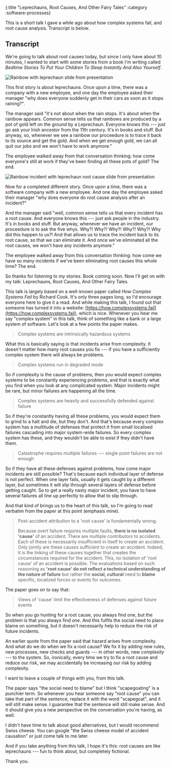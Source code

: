 {:title "Leprechauns, Root Causes, And Other Fairy Tales"
 :category :software-processes}

This is a short talk I gave a while ago about how complex systems fail, and root
cause analysis. Transcript is below.

<widget type="youtube" video="N0NQUt07FvI" />

<!--more-->

## Transcript

We're going to talk about root causes today, but since I only have about 10
minutes, I wanted to start with some stories from a book I'm writing called
_Bedtime Stories To Put Your Children To Sleep Instantly And Also Yourself_.

![Rainbow with leprechaun slide from
presentation](/images/posts/root-cause-talk/first-story.jpg)

This first story is about leprechauns. Once upon a time, there was a company
with a new employee, and one day the employee asked their manager "why does
everyone suddenly get in their cars as soon as it stops raining?".

The manager said "it's not about when the rain stops. It's about when the
rainbow appears. Common sense tells us that rainbows are produced by a pot of
gold left on the ground by a Leprechaun. Everyone knows this --- just go ask
your Irish ancestor from the 11th century. It's in books and stuff. But anyway,
so, whenever we see a rainbow our proceedure is to trace it back to its source
and get the gold. And when we get enough gold, we can all quit our jobs and we
won't have to work anymore."

The employee walked away from that conversation thinking: how come everyone's
still at work if they've been finding all these pots of gold? The end.

![Rainbow incident with leprechaun root cause slide from
presentation](/images/posts/root-cause-talk/second-story.jpg)

Now for a completed different story. Once upon a time, there was a software
company with a new employee. And one day the employee asked their manager "why
does everyone do root cause analysis after an incident?"

And the manager said "well, common sense tells us that every incident has a root
cause. And everyone knows this --- just ask people in the industry. It's in
books and stuff. But anyway, whenever we have an incident, our proceedure is to
ask the five whys. Why?! Why?! Why?! Why?! Why?! Why did this happen to us?! And
that allows us to trace the incident back to its root cause, so that we can
eliminate it. And once we've eliminated all the root causes, we won't have any
incidents anymore."

The employee walked away from this conversation thinking: how come we have so
many incidents if we've been eliminating root causes this whole time? The end.

So thanks for listening to my stories. Book coming soon. Now I'll get on with my
talk: Leprechauns, Root Causes, And Other Fairy Tales.

This talk is largely based on a well-known paper called _How Complex Systems
Fail_ by Richard Cook. It's only three pages long, so I'd encourage everyone
here to give it a read. And while making this talk, I found out that someone has
turned it into a website:
[https://how.complexsystems.fail](https://how.complexsystems.fail), which is
nice. Whenever you hear me say "complex system" in this talk, think of something
like a bank or a large system of software. Let's look at a few points the paper
makes.

> Complex systems are intrinsically hazardous systems

What this is basically saying is that incidents arise from complexity. It
doesn't matter how many root causes you fix --- if you have a sufficiently
complex system there will always be problems.

> Complex systems run in degraded mode

So if complexity is the cause of problems, then you would expect complex systems
to be constantly experiencing problems, and that is exactly what you find when
you look at any complicated system. Major incidents might be rare, but minor
failures are happening all the time.

> Complex systems are heavily and successfully defended against failure

So if they're constantly having all these problems, you would expect them to
grind to a halt and die, but they don't. And that's because every complex system
has a multitude of defenses that protect it from small localised failures
cascading into major system-wide failures. So every complex system has these,
and they wouldn't be able to exist if they didn't have them.

> Catastrophe requires multiple failures --- single point failures are not
> enough

So if they have all these defenses against problems, how come major incidents
are still possible? That's because each individual layer of defense is not
perfect. When one layer fails, usually it gets caught by a different layer, but
sometimes it will slip through several layers of defense before getting caught.
So to get a really nasty major incident, you have to have several failures all
line up perfectly to allow that to slip through.

And that kind of brings us to the heart of this talk, so I'm going to read
verbatim from the paper at this point (emphasis mine).

> Post-accident attribution to a 'root cause' is fundamentally wrong.
>
> Because overt failure requires multiple faults, **there is no isolated
> 'cause'** of an accident. There are multiple contributors to accidents. Each
> of these is necessarily insufficient in itself to create an accident. Only
> jointly are these causes sufficient to create an accident. Indeed, it is the
> linking of these causes together that creates the circumstances required for
> the accident. This, no isolation of 'root cause' of an accident is possible.
> The evaluations based on such reasoning as **'root cause' do not reflect a
> technical understanding of the nature of failure** but rather the **social,
> cultural** need to **blame** specific, localized forces or events for
> outcomes.

The paper goes on to say that:

> Views of 'cause' limit the effectiveness of defenses against future events

So when you go hunting for a root cause, you always find one, but the problem is
that you always find _one_. And this fulfils the social need to place blame on
something, but it doesn't necessarily help to reduce the risk of future
incidents.

An earlier quote from the paper said that hazard arises from complexity. And
what do we do when we fix a root cause? We fix it by adding new rules, new
processes, new checks and guards --- in other words, new _complexity_ --- to the
system. So, ironically, every time we try to fix a root cause and reduce our
risk, we may accidentally be increasing our risk by adding complexity.

I want to leave a couple of things with you, from this talk.

The paper says "the social need to blame" but I think "scapegoating" is a
punchier term. So whenever you hear someone say "root cause" you can take that
part of the sentence, replace it with the word "scapegoat", and it _will_ still
make sense. I guarantee that the sentence will still make sense. And it should
give you a new perspective on the conversation you're having, as well.

I didn't have time to talk about good alternatives, but I would recommend Swiss
cheese. You can google "the Swiss cheese model of accident causation" or just
come talk to me later.

And if you take anything from this talk, I hope it's this: root causes are like
leprechauns --- fun to think about, but completely fictional.

Thank you.
